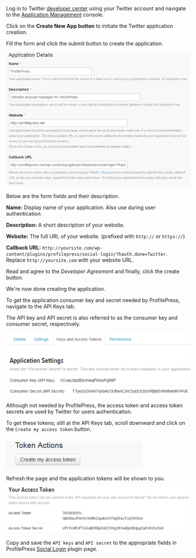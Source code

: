 
Log in to Twitter [developer center](ps://dev.twitter.com/) using your Twitter account and navigate to the [Application Management](https://apps.twitter.com/) console.


Click on the **Create New App button** to initiate the Twitter application creation.


Fill the form and click the submit button to create the application.


![Twitter application form](img/twitter-application-form.png)


Below are the form fields and their description.


**Name:** Display name of your application. Also use during user authentication.


**Description:** A short description of your website.


**Website:** The full URL of your website. (prefixed with `http://` or `https://`)


**Callback URL:** `http://yoursite.com/wp-content/plugins/profilepress/social-login/?hauth.done=Twitter`.  
Replace `http://yoursite.com` with your website URL.


Read and agree to the *Developer Agreement* and finally, click the create button.


We're now done creating the application.


To get the application consumer key and secret needed by ProfilePress, navigate to the API Keys tab.


The API key and API secret is also referred to as the consumer key and consumer secret, respectively.


![Application consumer keys and secrete](img/app-keys-secret.png)


Although not needed by ProfilePress, the access token and access token secrets are used by Twitter for users authentication.


To get these tokens; still at the API Keys tab, scroll downward and click on the `Create my access token` button.


![Token button](img/create-access-tokens.png)


Refresh the page and the application tokens will be shown to you.


![Twitter application access tokens](img/access-token-details.png)


Copy and save the `API keys` and `API secret` to the appropriate fields in ProfilePress [Social Login](configuration.md) plugin page.
